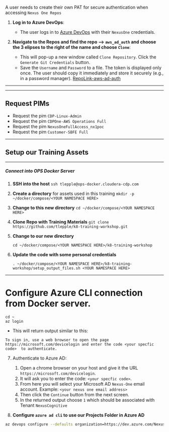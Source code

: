 A user needs to create their own PAT for secure authentication when accessing `Nexus One Repos` 

1. **Log in to Azure DevOps**:
   - The user logs in to [Azure DevOps](https://dev.azure.com/Nexus-One/NX1%20Special%20Projects/) with their `NexusOne` credentials.

2. **Navigate to the Repos and find the repo --> `aws_ad_auth` and choose the 3 elipses to the right of the name and choose `Clone`**:
   - This will pop-up a new window called `Clone Repository`.  Click the `Generate Git Credentials` button.
   - Save the `Username` and `Password` to a file.  The token is displayed only once. The user should copy it immediately and store it securely (e.g., in a password manager).  [RepoLink-aws-ad-auth](https://dev.azure.com/Nexus-One/NX1%20Special%20Projects/_git/aws_ad_auth)
 

---
---

## Request PIMs

- Request the pim `CDP-Linux-Admin`
- Request the pim `CDPOne-AWS Operations Full`
- Request the pim `NexusOneFullAccess_nx1poc`
- Request the pim `Customer-SBFE Full`


---

## Setup our Training Assets

---

##### Connect into OPS Docker Server

1. **SSH into the host** `ssh tlepple@ops-docker.cloudera-cdp.com`
2. **Create a directory** for assets used in this training `mkdir -p ~/docker/compose/<YOUR NAMESPACE HERE>`
3. **Change to this new directory** `cd ~/docker/compose/<YOUR NAMESPACE HERE>`
4. **Clone Repo with Training Materials** 
	```git clone https://github.com/tlepple/k8-training-workshop.git```

5. **Change to our new directory**	
	```
	cd ~/docker/compose/<YOUR NAMESPACE HERE>/k8-training-workshop
	```
6. **Update the code with some personal credentials**	
	```
	. ~/docker/compose/<YOUR NAMESPACE HERE>/k8-training-workshop/setup_output_files.sh <YOUR NAMESPACE HERE>
	```

---

# **Configure Azure CLI connection** from Docker server.

 ```
cd ~
az login 
 ```

 *  This will return output similar to this:

 ```
To sign in, use a web browser to open the page https://microsoft.com/devicelogin and enter the code <your specfic code>  to authenticate.
 ```
7.  Authenticate to Azure AD:   
    1. Open a chrome browser on your host and give it the URL `https://microsoft.com/devicelogin`.   
    2. It will ask you to enter the code: `<your specfic code>`.   
    3. From here you will select your Microsoft AD `Nexus-One` email account.  Example: `<your nexus one email address>`
    4. Then click the `Continue` button from the next screen.
    5. In the returned output choose `1` which should be associated with Tenant `NexusCognitive`

8.  **Configure `azure ad cli` to use our Projects Folder in Azure AD**

   ```bash
   az devops configure --defaults organization=https://dev.azure.com/Nexus-One project="NX1 Special Projects"
   ```


